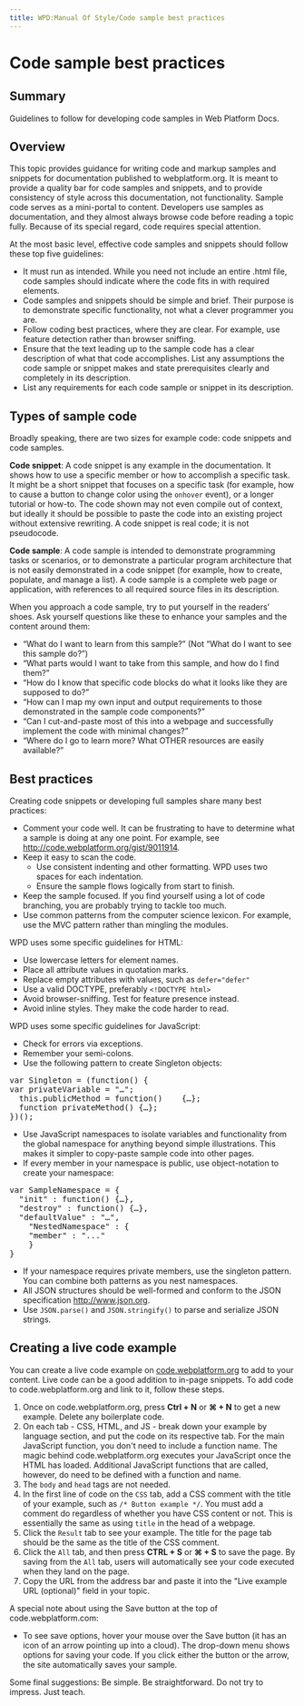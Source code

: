 ```yaml
---
title: WPD:Manual Of Style/Code sample best practices
---
```

<h1><span class="mw-headline" id="Code_sample_best_practices">Code sample best practices</span></h1>
<h2><span class="mw-headline" id="Summary">Summary</span></h2>
<p>Guidelines to follow for developing code samples in Web Platform Docs.
</p>
<h2><span class="mw-headline" id="Overview">Overview</span></h2>
<p>This topic provides guidance for writing code and markup samples and snippets for documentation published to webplatform.org. It is meant to provide a quality bar for code samples and snippets, and to provide consistency of style across this documentation, not functionality. 
Sample code serves as a mini-portal to content. Developers use samples as documentation, and they almost always browse code before reading a topic fully. Because of its special regard, code requires special attention.
</p><p>At the most basic level, effective code samples and snippets should follow these top five guidelines:
</p>
<ul><li>It must run as intended. While you need not include an entire .html file, code samples should indicate where the code fits in with required elements. </li>
<li>Code samples and snippets should be simple and brief. Their purpose is to demonstrate specific functionality, not what a clever programmer you are. </li>
<li>Follow coding best practices, where they are clear. For example, use feature detection rather than browser sniffing. </li>
<li>Ensure that the text leading up to the sample code has a clear description of what that code accomplishes. List any assumptions the code sample or snippet makes and state prerequisites clearly and completely in its description. </li>
<li>List any requirements for each code sample or snippet in its description. </li></ul>
<h2><span class="mw-headline" id="Types_of_sample_code">Types of sample code</span></h2>
<p>Broadly speaking, there are two sizes for example code: code snippets and code samples. 
</p><p><b>Code snippet</b>: A code snippet is any example in the documentation. It shows how to use a specific member or how to accomplish a specific task. It might be a short snippet that focuses on a specific task (for example, how to cause a button to change color using the <code>onhover</code> event), or a longer tutorial or how-to. The code shown may not even compile out of context, but ideally it should be possible to paste the code into an existing project without extensive rewriting. A code snippet is real code; it is not pseudocode.
</p><p><b>Code sample</b>: A code sample is intended to demonstrate programming tasks or scenarios, or to demonstrate a particular program architecture that is not easily demonstrated in a code snippet (for example, how to create, populate, and manage a list). A code sample is a complete web page or application, with references to all required source files in its description.
</p><p>When you approach a code sample, try to put yourself in the readers’ shoes. Ask yourself questions like these to enhance your samples and the content around them:
</p>
<ul><li>“What do I want to learn from this sample?” (Not “What do I want to see this sample do?”)</li>
<li>“What parts would I want to take from this sample, and how do I find them?”</li>
<li>“How do I know that specific code blocks do what it looks like they are supposed to do?”</li>
<li>“How can I map my own input and output requirements to those demonstrated in the sample code components?”</li>
<li>“Can I cut-and-paste most of this into a webpage and successfully implement the code with minimal changes?”</li>
<li>“Where do I go to learn more? What OTHER resources are easily available?” </li></ul>
<h2><span class="mw-headline" id="Best_practices">Best practices</span></h2>
<p>Creating code snippets or developing full samples share many best practices:
</p>
<ul><li>Comment your code well. It can be frustrating to have to determine what a sample is doing at any one point. For example, see <a rel="nofollow" class="external free" href="http://code.webplatform.org/gist/9011914">http://code.webplatform.org/gist/9011914</a>.</li>
<li>Keep it easy to scan the code. 
<ul><li>Use consistent indenting and other formatting. WPD uses two spaces for each indentation. </li>
<li>Ensure the sample flows logically from start to finish.</li></ul></li>
<li>Keep the sample focused. If you find yourself using a lot of code branching, you are probably trying to tackle too much.</li>
<li>Use common patterns from the computer science lexicon. For example, use the MVC pattern rather than mingling the modules.</li></ul>
<p>WPD uses some specific guidelines for HTML:
</p>
<ul><li>Use lowercase letters for element names.</li>
<li>Place all attribute values in quotation marks.</li>
<li>Replace empty attributes with values, such as <code>defer="defer"</code></li>
<li>Use a valid DOCTYPE, preferably <code>&lt;!DOCTYPE html&gt;</code></li>
<li>Avoid browser-sniffing. Test for feature presence instead.</li>
<li>Avoid inline styles. They make the code harder to read.</li></ul>
<p>WPD uses some specific guidelines for JavaScript:
</p>
<ul><li>Check for errors via exceptions. </li>
<li>Remember your semi-colons.</li>
<li>Use the following pattern to create Singleton objects:</li></ul>
<pre>var Singleton = (function() {
var privateVariable = &quot;…&quot;;
  this.publicMethod = function()	{…};
  function privateMethod() {…};
})();</pre>
<ul><li>Use JavaScript namespaces to isolate variables and functionality from the global namespace for anything beyond simple illustrations. This makes it simpler to copy-paste sample code into other pages.</li>
<li>If every member in your namespace is public, use object-notation to create your namespace:</li></ul>
<pre>var SampleNamespace = {
  &quot;init&quot;&#160;: function() {…},
  &quot;destroy&quot;&#160;: function() {…},
  &quot;defaultValue&quot;&#160;: &quot;…&quot;,
    &quot;NestedNamespace&quot;&#160;: {
    &quot;member&quot;&#160;: &quot;...&quot;
    }
}</pre>
<ul><li>If your namespace requires private members, use the singleton pattern. You can combine both patterns as you nest namespaces.</li>
<li>All JSON structures should be well-formed and conform to the JSON specification <a rel="nofollow" class="external free" href="http://www.json.org">http://www.json.org</a>.</li>
<li>Use <code>JSON.parse()</code> and <code>JSON.stringify()</code> to parse and serialize JSON strings.</li></ul>
<h2><span class="mw-headline" id="Creating_a_live_code_example">Creating a live code example</span></h2>
<p>You can create a live code example on <a rel="nofollow" class="external text" href="http://code.webplatform.org/">code.webplatform.org</a> to add to your content. Live code can be a good addition to in-page snippets. To add code to code.webplatform.org and link to it, follow these steps. 
</p>
<ol><li> Once on code.webplatform.org, press <b>Ctrl + N</b> or <b>⌘ + N</b> to get a new example. Delete any boilerplate code.  </li>
<li> On each tab - CSS, HTML, and JS - break down your example by language section, and put the code on its respective tab. For the main JavaScript function, you don't need to include a function name. The magic behind code.webplatform.org executes your JavaScript once the HTML has loaded. Additional JavaScript functions that are called, however, do need to be defined with a function and name. </li>
<li> The <code>body</code> and <code>head</code> tags are not needed.</li>
<li> In the first line of code on the <code>CSS</code> tab, add a CSS comment with the title of your example, such as <code>/* Button example */</code>. You must add a comment do regardless of whether you have CSS content or not. This is essentially the same as using <code>title</code> in the head of a webpage. </li>
<li> Click the <code>Result</code> tab to see your example. The title for the page tab should be the same as the title of the CSS comment. </li>
<li> Click the <code>All</code> tab, and then press <b>CTRL + S</b> or <b>⌘ + S</b> to save the page. By saving from the <code>All</code> tab, users will automatically see your code executed when they land on the page. </li>
<li> Copy the URL from the address bar and paste it into the "Live example URL (optional)" field in your topic. </li></ol>
<p>A special note about using the Save button at the top of code.webplatform.com:
</p>
<ul><li> To see save options, hover your mouse over the Save button (it has an icon of an arrow pointing up into a cloud). The drop-down menu shows options for saving your code. If you click either the button or the arrow, the site automatically saves your sample. </li></ul>
<p>Some final suggestions: Be simple. Be straightforward. Do not try to impress. Just teach.
</p><p><br />
</p><p><br />
</p>
<div class="attribution">
<p><br />
</p><p><br />
</p>
</div>

<!-- 
NewPP limit report
CPU time usage: 0.055 seconds
Real time usage: 0.068 seconds
Preprocessor visited node count: 123/1000000
Preprocessor generated node count: 798/1000000
Post‐expand include size: 484/2097152 bytes
Template argument size: 218/2097152 bytes
Highest expansion depth: 5/40
Expensive parser function count: 0/100
-->

<!-- 
Transclusion expansion time report (%,ms,calls,template)
100.00%   48.076      1 - -total
 26.50%   12.740      1 - Template:Flags
 22.29%   10.715      1 - Template:Page_Title
 14.95%    7.189      1 - Template:External_Attribution
 11.57%    5.561      1 - Template:Summary_Section
  8.09%    3.891      1 - Template:Notes_Section
  6.11%    2.939      1 - Template:Topics
  4.91%    2.360      1 - Template:Basic_Page
-->

<!-- Saved in parser cache with key wpwiki:pcache:idhash:1079-0!*!*!!*!*!*!esi=1 and timestamp 20150731093029 and revision id 54687
 -->
